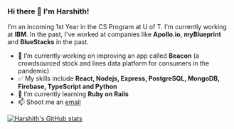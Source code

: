 ### Hi there 👋 I'm Harshith!

I'm an incoming 1st Year in the CS Program at U of T. I'm currently working at **IBM**. In the past, I've worked at companies like **Apollo.io**, **myBlueprint** and **BlueStacks** in the past.

- 🔭 I’m currently working on improving an app called **Beacon** (a crowdsourced stock and lines data platform for consumers in the pandemic)
- ✅ My skills include **React, Nodejs, Express, PostgreSQL, MongoDB, Firebase, TypeScript and Python**
- 🌱 I’m currently learning **Ruby on Rails**
- 📫 Shoot me an [email](hello@harshith.dev)


[![Harshith's GitHub stats](https://github-readme-stats.vercel.app/api?username=harshithl1777)](https://github.com/anuraghazra/github-readme-stats)
